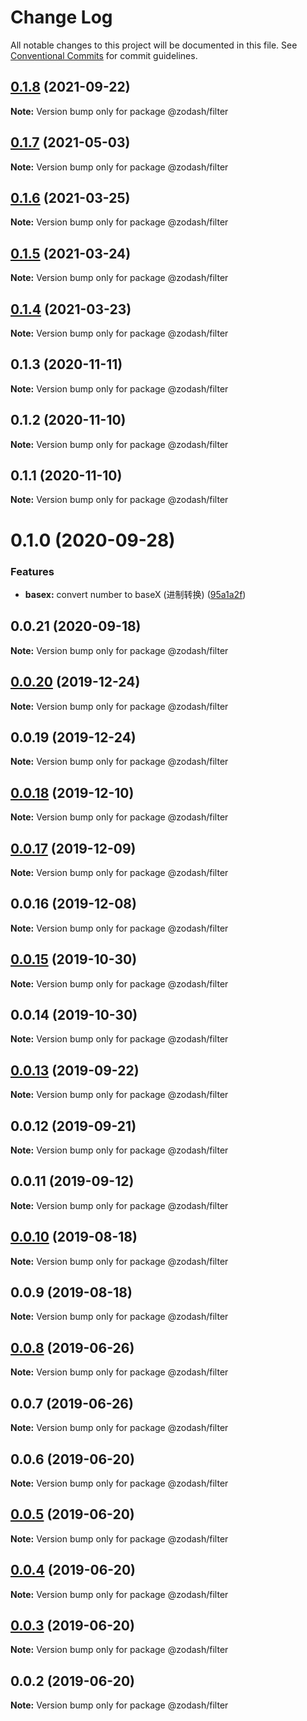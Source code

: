 # Change Log

All notable changes to this project will be documented in this file.
See [Conventional Commits](https://conventionalcommits.org) for commit guidelines.

## [0.1.8](https://github.com/zcorky/zodash/compare/@zodash/filter@0.1.7...@zodash/filter@0.1.8) (2021-09-22)

**Note:** Version bump only for package @zodash/filter





## [0.1.7](https://github.com/zcorky/zodash/compare/@zodash/filter@0.1.6...@zodash/filter@0.1.7) (2021-05-03)

**Note:** Version bump only for package @zodash/filter





## [0.1.6](https://github.com/zcorky/zodash/compare/@zodash/filter@0.1.5...@zodash/filter@0.1.6) (2021-03-25)

**Note:** Version bump only for package @zodash/filter





## [0.1.5](https://github.com/zcorky/zodash/compare/@zodash/filter@0.1.4...@zodash/filter@0.1.5) (2021-03-24)

**Note:** Version bump only for package @zodash/filter





## [0.1.4](https://github.com/zcorky/zodash/compare/@zodash/filter@0.1.3...@zodash/filter@0.1.4) (2021-03-23)

**Note:** Version bump only for package @zodash/filter





## 0.1.3 (2020-11-11)

**Note:** Version bump only for package @zodash/filter





## 0.1.2 (2020-11-10)

**Note:** Version bump only for package @zodash/filter





## 0.1.1 (2020-11-10)

**Note:** Version bump only for package @zodash/filter





# 0.1.0 (2020-09-28)


### Features

* **basex:** convert number to baseX (进制转换) ([95a1a2f](https://github.com/zcorky/zodash/commit/95a1a2f361d73de5caa3b8e297c1643e97e40983))





## 0.0.21 (2020-09-18)

**Note:** Version bump only for package @zodash/filter





## [0.0.20](https://github.com/zcorky/zodash/compare/@zodash/filter@0.0.19...@zodash/filter@0.0.20) (2019-12-24)

**Note:** Version bump only for package @zodash/filter





## 0.0.19 (2019-12-24)

**Note:** Version bump only for package @zodash/filter





## [0.0.18](https://github.com/zcorky/zodash/compare/@zodash/filter@0.0.17...@zodash/filter@0.0.18) (2019-12-10)

**Note:** Version bump only for package @zodash/filter





## [0.0.17](https://github.com/zcorky/zodash/compare/@zodash/filter@0.0.16...@zodash/filter@0.0.17) (2019-12-09)

**Note:** Version bump only for package @zodash/filter





## 0.0.16 (2019-12-08)

**Note:** Version bump only for package @zodash/filter





## [0.0.15](https://github.com/zcorky/zodash/compare/@zodash/filter@0.0.14...@zodash/filter@0.0.15) (2019-10-30)

**Note:** Version bump only for package @zodash/filter





## 0.0.14 (2019-10-30)

**Note:** Version bump only for package @zodash/filter





## [0.0.13](https://github.com/zcorky/zodash/compare/@zodash/filter@0.0.12...@zodash/filter@0.0.13) (2019-09-22)

**Note:** Version bump only for package @zodash/filter





## 0.0.12 (2019-09-21)

**Note:** Version bump only for package @zodash/filter





## 0.0.11 (2019-09-12)

**Note:** Version bump only for package @zodash/filter





## [0.0.10](https://github.com/zcorky/zodash/compare/@zodash/filter@0.0.9...@zodash/filter@0.0.10) (2019-08-18)

**Note:** Version bump only for package @zodash/filter





## 0.0.9 (2019-08-18)

**Note:** Version bump only for package @zodash/filter





## [0.0.8](https://github.com/zcorky/zodash/compare/@zodash/filter@0.0.7...@zodash/filter@0.0.8) (2019-06-26)

**Note:** Version bump only for package @zodash/filter





## 0.0.7 (2019-06-26)

**Note:** Version bump only for package @zodash/filter





## 0.0.6 (2019-06-20)

**Note:** Version bump only for package @zodash/filter





## [0.0.5](https://github.com/zcorky/zodash/compare/@zodash/filter@0.0.4...@zodash/filter@0.0.5) (2019-06-20)

**Note:** Version bump only for package @zodash/filter





## [0.0.4](https://github.com/zcorky/zodash/compare/@zodash/filter@0.0.3...@zodash/filter@0.0.4) (2019-06-20)

**Note:** Version bump only for package @zodash/filter





## [0.0.3](https://github.com/zcorky/zodash/compare/@zodash/filter@0.0.2...@zodash/filter@0.0.3) (2019-06-20)

**Note:** Version bump only for package @zodash/filter





## 0.0.2 (2019-06-20)

**Note:** Version bump only for package @zodash/filter
